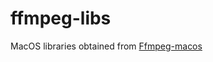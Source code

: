 # ffmpeg-libs

MacOS libraries obtained from [Ffmpeg-macos](https://github.com/ColorsWind/FFmpeg-macOS)
